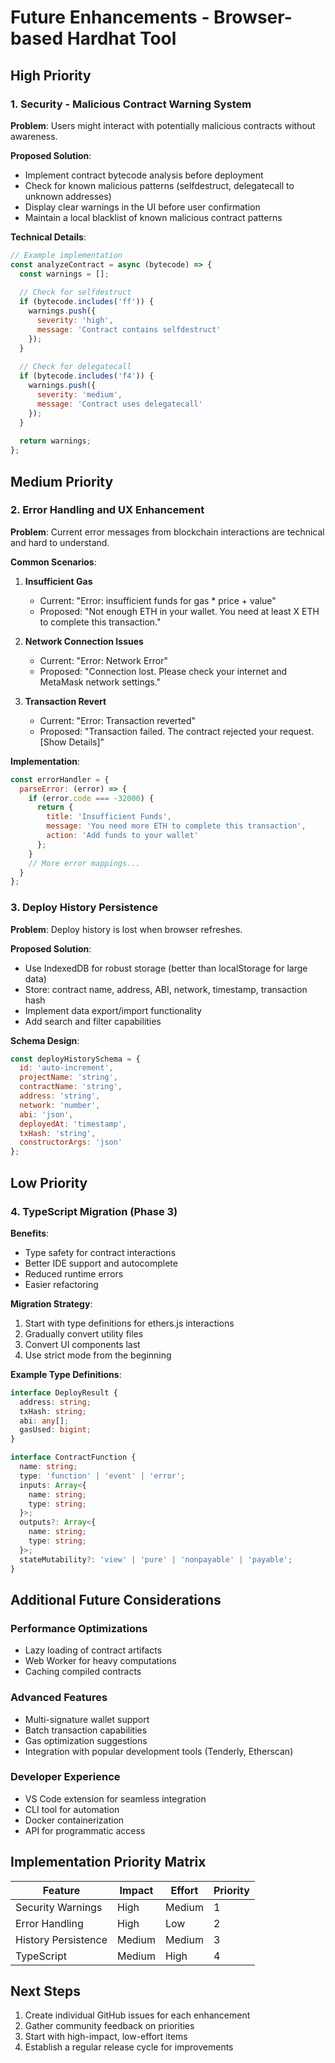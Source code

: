 # Future Enhancements - Browser-based Hardhat Tool

## High Priority

### 1. Security - Malicious Contract Warning System
**Problem**: Users might interact with potentially malicious contracts without awareness.

**Proposed Solution**:
- Implement contract bytecode analysis before deployment
- Check for known malicious patterns (selfdestruct, delegatecall to unknown addresses)
- Display clear warnings in the UI before user confirmation
- Maintain a local blacklist of known malicious contract patterns

**Technical Details**:
```javascript
// Example implementation
const analyzeContract = async (bytecode) => {
  const warnings = [];
  
  // Check for selfdestruct
  if (bytecode.includes('ff')) {
    warnings.push({
      severity: 'high',
      message: 'Contract contains selfdestruct'
    });
  }
  
  // Check for delegatecall
  if (bytecode.includes('f4')) {
    warnings.push({
      severity: 'medium',
      message: 'Contract uses delegatecall'
    });
  }
  
  return warnings;
};
```

## Medium Priority

### 2. Error Handling and UX Enhancement
**Problem**: Current error messages from blockchain interactions are technical and hard to understand.

**Common Scenarios**:
1. **Insufficient Gas**
   - Current: "Error: insufficient funds for gas * price + value"
   - Proposed: "Not enough ETH in your wallet. You need at least X ETH to complete this transaction."

2. **Network Connection Issues**
   - Current: "Error: Network Error"
   - Proposed: "Connection lost. Please check your internet and MetaMask network settings."

3. **Transaction Revert**
   - Current: "Error: Transaction reverted"
   - Proposed: "Transaction failed. The contract rejected your request. [Show Details]"

**Implementation**:
```javascript
const errorHandler = {
  parseError: (error) => {
    if (error.code === -32000) {
      return {
        title: 'Insufficient Funds',
        message: 'You need more ETH to complete this transaction',
        action: 'Add funds to your wallet'
      };
    }
    // More error mappings...
  }
};
```

### 3. Deploy History Persistence
**Problem**: Deploy history is lost when browser refreshes.

**Proposed Solution**:
- Use IndexedDB for robust storage (better than localStorage for large data)
- Store: contract name, address, ABI, network, timestamp, transaction hash
- Implement data export/import functionality
- Add search and filter capabilities

**Schema Design**:
```javascript
const deployHistorySchema = {
  id: 'auto-increment',
  projectName: 'string',
  contractName: 'string',
  address: 'string',
  network: 'number',
  abi: 'json',
  deployedAt: 'timestamp',
  txHash: 'string',
  constructorArgs: 'json'
};
```

## Low Priority

### 4. TypeScript Migration (Phase 3)
**Benefits**:
- Type safety for contract interactions
- Better IDE support and autocomplete
- Reduced runtime errors
- Easier refactoring

**Migration Strategy**:
1. Start with type definitions for ethers.js interactions
2. Gradually convert utility files
3. Convert UI components last
4. Use strict mode from the beginning

**Example Type Definitions**:
```typescript
interface DeployResult {
  address: string;
  txHash: string;
  abi: any[];
  gasUsed: bigint;
}

interface ContractFunction {
  name: string;
  type: 'function' | 'event' | 'error';
  inputs: Array<{
    name: string;
    type: string;
  }>;
  outputs?: Array<{
    name: string;
    type: string;
  }>;
  stateMutability?: 'view' | 'pure' | 'nonpayable' | 'payable';
}
```

## Additional Future Considerations

### Performance Optimizations
- Lazy loading of contract artifacts
- Web Worker for heavy computations
- Caching compiled contracts

### Advanced Features
- Multi-signature wallet support
- Batch transaction capabilities
- Gas optimization suggestions
- Integration with popular development tools (Tenderly, Etherscan)

### Developer Experience
- VS Code extension for seamless integration
- CLI tool for automation
- Docker containerization
- API for programmatic access

## Implementation Priority Matrix

| Feature | Impact | Effort | Priority |
|---------|--------|--------|----------|
| Security Warnings | High | Medium | 1 |
| Error Handling | High | Low | 2 |
| History Persistence | Medium | Medium | 3 |
| TypeScript | Medium | High | 4 |

## Next Steps

1. Create individual GitHub issues for each enhancement
2. Gather community feedback on priorities
3. Start with high-impact, low-effort items
4. Establish a regular release cycle for improvements